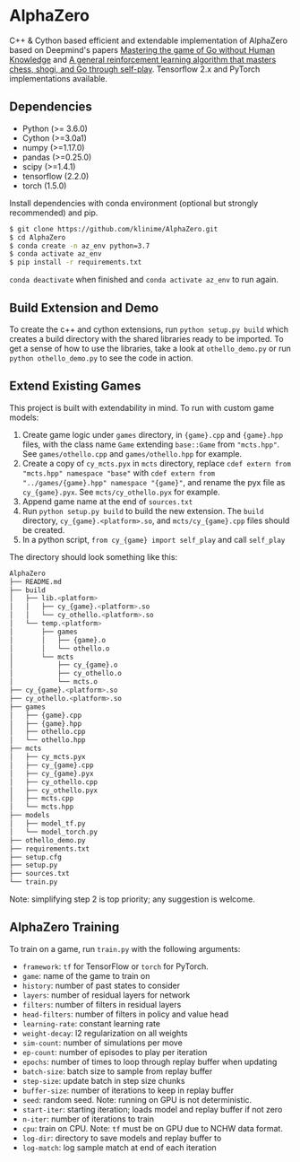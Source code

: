 # AlphaZero

C++ & Cython based efficient and extendable implementation of AlphaZero based on Deepmind's papers [Mastering the game of Go without Human Knowledge](https://deepmind.com/research/publications/mastering-game-go-without-human-knowledge) and [A general reinforcement learning algorithm that masters chess, shogi, and Go through self-play](https://deepmind.com/research/publications/general-reinforcement-learning-algorithm-masters-chess-shogi-and-go-through-self-play). Tensorflow 2.x and PyTorch implementations available.

## Dependencies
* Python (>= 3.6.0)
* Cython (>=3.0a1)
* numpy (>=1.17.0)
* pandas (>=0.25.0)
* scipy (>=1.4.1)
* tensorflow (2.2.0)
* torch (1.5.0)

Install dependencies with conda environment (optional but strongly recommended) and pip.
```sh
$ git clone https://github.com/klinime/AlphaZero.git
$ cd AlphaZero
$ conda create -n az_env python=3.7
$ conda activate az_env
$ pip install -r requirements.txt
```
```conda deactivate``` when finished and ```conda activate az_env``` to run again.

## Build Extension and Demo
To create the c++ and cython extensions, run ```python setup.py build``` which creates a build directory with the shared libraries ready to be imported. To get a sense of how to use the libraries, take a look at ```othello_demo.py``` or run ```
python othello_demo.py``` to see the code in action.

## Extend Existing Games
This project is built with extendability in mind. To run with custom game models:
1. Create game logic under ```games``` directory, in  ```{game}.cpp``` and ```{game}.hpp``` files, with the class name ```Game``` extending ```base::Game``` from ```"mcts.hpp"```. See ```games/othello.cpp``` and ```games/othello.hpp``` for example.
2. Create a copy of ```cy_mcts.pyx``` in ```mcts``` directory, replace ```cdef extern from "mcts.hpp" namespace "base"``` with ```cdef extern from "../games/{game}.hpp" namespace "{game}"```, and rename the pyx file as ```cy_{game}.pyx```. See ```mcts/cy_othello.pyx``` for example.
3. Append game name at the end of ```sources.txt```
4. Run ```python setup.py build``` to build the new extension. The ```build``` directory, ```cy_{game}.<platform>.so```, and  ```mcts/cy_{game}.cpp``` files should be created.
5. In a python script, ```from cy_{game} import self_play``` and call ```self_play``` 

The directory should look something like this:
```sh
AlphaZero
├── README.md
├── build
│   ├── lib.<platform>
│   │   ├── cy_{game}.<platform>.so
│   │   └── cy_othello.<platform>.so
│   └── temp.<platform>
│       ├── games
│       │   ├── {game}.o
│       │   └── othello.o
│       └── mcts
│           ├── cy_{game}.o
│           ├── cy_othello.o
│           └── mcts.o
├── cy_{game}.<platform>.so
├── cy_othello.<platform>.so
├── games
│   ├── {game}.cpp
│   ├── {game}.hpp
│   ├── othello.cpp
│   └── othello.hpp
├── mcts
│   ├── cy_mcts.pyx
│   ├── cy_{game}.cpp
│   ├── cy_{game}.pyx
│   ├── cy_othello.cpp
│   ├── cy_othello.pyx
│   ├── mcts.cpp
│   └── mcts.hpp
├── models
│   ├── model_tf.py
│   └── model_torch.py
├── othello_demo.py
├── requirements.txt
├── setup.cfg
├── setup.py
├── sources.txt
└── train.py
```

Note: simplifying step 2 is top priority; any suggestion is welcome.

## AlphaZero Training
To train on a game, run ```train.py``` with the following arguments:
* ```framework```: ```tf``` for TensorFlow or ```torch``` for PyTorch.
* ```game```: name of the game to train on
* ```history```: number of past states to consider
* ```layers```: number of residual layers for network
* ```filters```: number of filters in residual layers
* ```head-filters```: number of filters in policy and value head
* ```learning-rate```: constant learning rate
* ```weight-decay```: l2 regularization on all weights
* ```sim-count```: number of simulations per move
* ```ep-count```: number of episodes to play per iteration
* ```epochs```: number of times to loop through replay buffer when updating
* ```batch-size```: batch size to sample from replay buffer
* ```step-size```: update batch in step size chunks
* ```buffer-size```: number of iterations to keep in replay buffer
* ```seed```: random seed. Note: running on GPU is not deterministic.
* ```start-iter```: starting iteration; loads model and replay buffer if not zero
* ```n-iter```: number of iterations to train
* ```cpu```: train on CPU. Note: ```tf``` must be on GPU due to NCHW data format.
* ```log-dir```: directory to save models and replay buffer to
* ```log-match```: log sample match at end of each iteration
